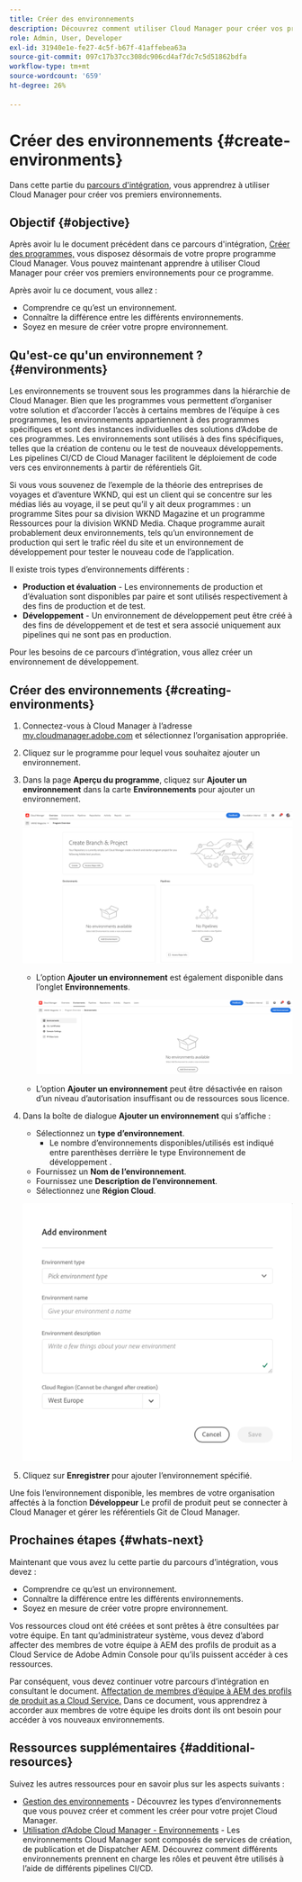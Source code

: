 ```yaml
---
title: Créer des environnements
description: Découvrez comment utiliser Cloud Manager pour créer vos premiers environnements.
role: Admin, User, Developer
exl-id: 31940e1e-fe27-4c5f-b67f-41affebea63a
source-git-commit: 097c17b37cc308dc906cd4af7dc7c5d51862bdfa
workflow-type: tm+mt
source-wordcount: '659'
ht-degree: 26%

---
```


# Créer des environnements {#create-environments}

Dans cette partie du [parcours d&#39;intégration,](overview.md) vous apprendrez à utiliser Cloud Manager pour créer vos premiers environnements.

## Objectif {#objective}

Après avoir lu le document précédent dans ce parcours d&#39;intégration, [Créer des programmes,](create-program.md) vous disposez désormais de votre propre programme Cloud Manager. Vous pouvez maintenant apprendre à utiliser Cloud Manager pour créer vos premiers environnements pour ce programme.

Après avoir lu ce document, vous allez :

* Comprendre ce qu’est un environnement.
* Connaître la différence entre les différents environnements.
* Soyez en mesure de créer votre propre environnement.

## Qu&#39;est-ce qu&#39;un environnement ? {#environments}

Les environnements se trouvent sous les programmes dans la hiérarchie de Cloud Manager. Bien que les programmes vous permettent d’organiser votre solution et d’accorder l’accès à certains membres de l’équipe à ces programmes, les environnements appartiennent à des programmes spécifiques et sont des instances individuelles des solutions d’Adobe de ces programmes. Les environnements sont utilisés à des fins spécifiques, telles que la création de contenu ou le test de nouveaux développements. Les pipelines CI/CD de Cloud Manager facilitent le déploiement de code vers ces environnements à partir de référentiels Git.

Si vous vous souvenez de l’exemple de la théorie des entreprises de voyages et d’aventure WKND, qui est un client qui se concentre sur les médias liés au voyage, il se peut qu’il y ait deux programmes : un programme Sites pour sa division WKND Magazine et un programme Ressources pour la division WKND Media. Chaque programme aurait probablement deux environnements, tels qu’un environnement de production qui sert le trafic réel du site et un environnement de développement pour tester le nouveau code de l’application.

Il existe trois types d’environnements différents :

* **Production et évaluation** - Les environnements de production et d’évaluation sont disponibles par paire et sont utilisés respectivement à des fins de production et de test.
* **Développement** - Un environnement de développement peut être créé à des fins de développement et de test et sera associé uniquement aux pipelines qui ne sont pas en production.

Pour les besoins de ce parcours d’intégration, vous allez créer un environnement de développement.

## Créer des environnements {#creating-environments}

1. Connectez-vous à Cloud Manager à l’adresse [my.cloudmanager.adobe.com](https://my.cloudmanager.adobe.com/) et sélectionnez l’organisation appropriée.

1. Cliquez sur le programme pour lequel vous souhaitez ajouter un environnement.

1. Dans la page **Aperçu du programme**, cliquez sur **Ajouter un environnement** dans la carte **Environnements** pour ajouter un environnement.

   ![Carte Environnements](/help/implementing/cloud-manager/assets/no-environments.png)

   * L’option **Ajouter un environnement** est également disponible dans l’onglet **Environnements**.

      ![Onglet Environnements](/help/implementing/cloud-manager/assets/environments-tab.png)

   * L’option **Ajouter un environnement** peut être désactivée en raison d’un niveau d’autorisation insuffisant ou de ressources sous licence.

1. Dans la boîte de dialogue **Ajouter un environnement** qui s’affiche :

   * Sélectionnez un **type d’environnement**.
      * Le nombre d’environnements disponibles/utilisés est indiqué entre parenthèses derrière le type Environnement de développement .
   * Fournissez un **Nom de l’environnement**.
   * Fournissez une **Description de l’environnement**.
   * Sélectionnez une **Région Cloud**.

   ![Boîte de dialogue Ajouter un environnement](/help/implementing/cloud-manager/assets/add-environment2.png)

1. Cliquez sur **Enregistrer** pour ajouter l’environnement spécifié.

Une fois l’environnement disponible, les membres de votre organisation affectés à la fonction **Développeur** Le profil de produit peut se connecter à Cloud Manager et gérer les référentiels Git de Cloud Manager.

## Prochaines étapes {#whats-next}

Maintenant que vous avez lu cette partie du parcours d’intégration, vous devez :

* Comprendre ce qu’est un environnement.
* Connaître la différence entre les différents environnements.
* Soyez en mesure de créer votre propre environnement.

Vos ressources cloud ont été créées et sont prêtes à être consultées par votre équipe. En tant qu’administrateur système, vous devez d’abord affecter des membres de votre équipe à AEM des profils de produit as a Cloud Service de Adobe Admin Console pour qu’ils puissent accéder à ces ressources.

Par conséquent, vous devez continuer votre parcours d’intégration en consultant le document. [Affectation de membres d’équipe à AEM des profils de produit as a Cloud Service.](assign-profiles-aem.md)  Dans ce document, vous apprendrez à accorder aux membres de votre équipe les droits dont ils ont besoin pour accéder à vos nouveaux environnements.

## Ressources supplémentaires {#additional-resources}

Suivez les autres ressources pour en savoir plus sur les aspects suivants :

* [Gestion des environnements](/help/implementing/cloud-manager/manage-environments.md) - Découvrez les types d’environnements que vous pouvez créer et comment les créer pour votre projet Cloud Manager.
* [Utilisation d’Adobe Cloud Manager - Environnements](https://experienceleague.adobe.com/docs/experience-manager-learn/cloud-service/cloud-manager/environments.html?lang=fr) - Les environnements Cloud Manager sont composés de services de création, de publication et de Dispatcher AEM. Découvrez comment différents environnements prennent en charge les rôles et peuvent être utilisés à l’aide de différents pipelines CI/CD.
